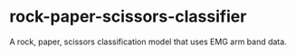 # rock-paper-scissors-classifier
A rock, paper, scissors classification model that uses EMG arm band data.
